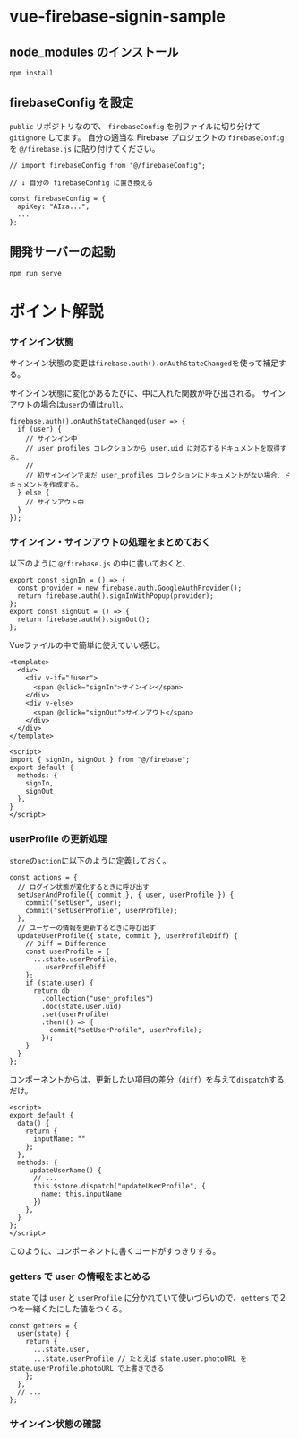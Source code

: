 # vue-firebase-signin-sample

## node_modules のインストール
```
npm install
```


## firebaseConfig を設定

`public` リポジトリなので、 `firebaseConfig` を別ファイルに切り分けて `gitignore` してます。
自分の適当な Firebase プロジェクトの `firebaseConfig` を `@/firebase.js` に貼り付けてください。

```
// import firebaseConfig from "@/firebaseConfig";

// ↓ 自分の firebaseConfig に置き換える

const firebaseConfig = {
  apiKey: "AIza...",
  ...
};
```


## 開発サーバーの起動
```
npm run serve
```


# ポイント解説


### サインイン状態

サインイン状態の変更は`firebase.auth().onAuthStateChanged`を使って補足する。

サインイン状態に変化があるたびに、中に入れた関数が呼び出される。
サインアウトの場合は`user`の値は`null`。
```
firebase.auth().onAuthStateChanged(user => {
  if (user) {
    // サインイン中
    // user_profiles コレクションから user.uid に対応するドキュメントを取得する。
    //
    // 初サインインでまだ user_profiles コレクションにドキュメントがない場合、ドキュメントを作成する。
  } else {
    // サインアウト中
  }
});
```


### サインイン・サインアウトの処理をまとめておく

以下のように `@/firebase.js` の中に書いておくと、

```
export const signIn = () => {
  const provider = new firebase.auth.GoogleAuthProvider();
  return firebase.auth().signInWithPopup(provider);
};
export const signOut = () => {
  return firebase.auth().signOut();
};
```

Vueファイルの中で簡単に使えていい感じ。

```
<template>
  <div>
    <div v-if="!user">
      <span @click="signIn">サインイン</span>
    </div>
    <div v-else>
      <span @click="signOut">サインアウト</span>
    </div>
  </div>
</template>

<script>
import { signIn, signOut } from "@/firebase";
export default {
  methods: {
    signIn,
    signOut
  },
}
</script>
```


### userProfile の更新処理

`store`の`action`に以下のように定義しておく。

```
const actions = {
  // ログイン状態が変化するときに呼び出す
  setUserAndProfile({ commit }, { user, userProfile }) {
    commit("setUser", user);
    commit("setUserProfile", userProfile);
  },
  // ユーザーの情報を更新するときに呼び出す
  updateUserProfile({ state, commit }, userProfileDiff) {
    // Diff = Difference
    const userProfile = {
      ...state.userProfile,
      ...userProfileDiff
    };
    if (state.user) {
      return db
        .collection("user_profiles")
        .doc(state.user.uid)
        .set(userProfile)
        .then(() => {
          commit("setUserProfile", userProfile);
        });
    }
  }
};
```

コンポーネントからは、更新したい項目の差分（`diff`）を与えて`dispatch`するだけ。

```
<script>
export default {
  data() {
    return {
      inputName: ""
    };
  },
  methods: {
     updateUserName() {
      // ...
      this.$store.dispatch("updateUserProfile", {
        name: this.inputName
      })
    },
  }
};
</script>
```

このように、コンポーネントに書くコードがすっきりする。


### getters で user の情報をまとめる

`state` では `user` と `userProfile` に分かれていて使いづらいので、`getters` で２つを一緒くたにした値をつくる。

```
const getters = {
  user(state) {
    return {
      ...state.user,
      ...state.userProfile // たとえば state.user.photoURL を state.userProfile.photoURL で上書きできる
    };
  },
  // ...
};
```


### サインイン状態の確認
